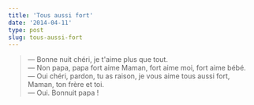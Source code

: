 ```yaml
---
title: 'Tous aussi fort'
date: '2014-04-11'
type: post
slug: tous-aussi-fort
---
```


> — Bonne nuit chéri, je t'aime plus que tout.  
> — Non papa, papa fort aime Maman, fort aime moi, fort aime bébé.  
> — Oui chéri, pardon, tu as raison, je vous aime tous aussi fort, Maman, ton frère et toi.  
> — Oui. Bonnuit papa !
